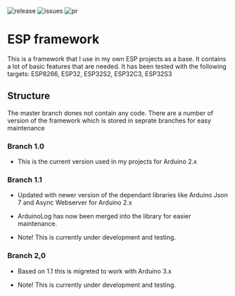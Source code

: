 ![release](https://img.shields.io/github/v/release/mp-se/espframework?label=latest%20release)
![issues](https://img.shields.io/github/issues/mp-se/espframework)
![pr](https://img.shields.io/github/issues-pr/mp-se/espframework)

# ESP framework

This is a framework that I use in my own ESP projects as a base. It contains a lot of basic features that are needed. It has been tested with the following targets: ESP8266, ESP32, ESP32S2, ESP32C3, ESP32S3

## Structure

The master branch dones not contain any code. There are a number of version of the framework which is stored in seprate branches for easy maintenance

### Branch 1.0

- This is the current version used in my projects for Arduino 2.x

### Branch 1.1

- Updated with newer version of the dependant libraries like Arduino Json 7 and Async Webserver for Arduino 2.x

- ArduinoLog has now been merged into the library for easier maintenance.

- Note! This is currently under development and testing.

### Branch 2,0

- Based on 1.1 this is migreted to work with Arduino 3.x

- Note! This is currently under development and testing.
